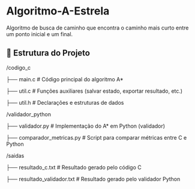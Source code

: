 # Algoritmo-A-Estrela
Algoritmo de busca de caminho que encontra o caminho mais curto entre um ponto inicial e um final.

## 📂 Estrutura do Projeto

/codigo_c

├── main.c # Código principal do algoritmo A*

├── util.c # Funções auxiliares (salvar estado, exportar resultado, etc.)

├── util.h # Declarações e estruturas de dados

/validador_python

├── validador.py # Implementação do A* em Python (validador)

├── comparador_metricas.py # Script para comparar métricas entre C e Python

/saidas

├── resultado_c.txt # Resultado gerado pelo código C

├── resultado_validador.txt # Resultado gerado pelo validador Python
